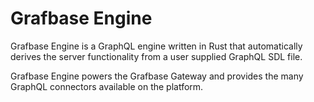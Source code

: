 # Grafbase Engine

Grafbase Engine is a GraphQL engine written in Rust that automatically derives the server functionality from a user supplied GraphQL SDL file.

Grafbase Engine powers the Grafbase Gateway and provides the many GraphQL connectors available on the platform.

